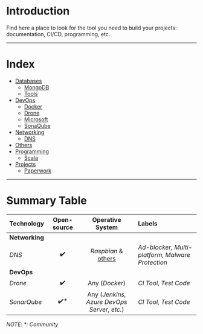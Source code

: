 # Introduction

Find here a place to look for the tool you need to build your projects: 
documentation, CI/CD, programming, etc.

---

# Index

- [Databases](categories/Databases.md#databases)
  - [MongoDB](categories/Databases.md#mongodb)
  - [Tools](categories/Databases.md#tools)
- [DevOps](categories/Devops.md#devops)
  - [Docker](categories/Devops.md#docker)
  - [Drone](categories/Devops.md#drone)
  - [Microsoft](categories/Devops.md#microsoft)
  - [SonaQube](categories/Devops.md#sonarqube)
- [Networking](categories/Networks.md#networking)
  - [DNS](categories/Networks.md#dns)
- [Others](categories/Others.md#others)
- [Programming](categories/Programming.md#programming)
  - [Scala](categories/Programming.md#scala)
- [Projects](categories/Projects.md#projects)
  - [Paperwork](categories/Projects.md#paperwork)

---

# Summary Table

| Technology     | Open-source | Operative System | Labels     |
| :------------- | :---------: | :--------------: | :--------- | 
| **Networking** |             |                  |            |
| _DNS_          |      ✔️      | _Raspbian_ & [others](https://docs.pi-hole.net/main/prerequisites/#supported-operating-systems) | _Ad-blocker, Multi-platform, Malware Protection_ |
| **DevOps**     |             |                  |            |
| _Drone_        |      ✔️      | Any (_Docker_)   | _CI Tool, Test Code_ |
| _SonarQube_    |      ✔️*     | Any (_Jenkins, Azure DevOps Server, etc._) | _CI Tool, Test Code_ |

_NOTE_:
_*: Community_

